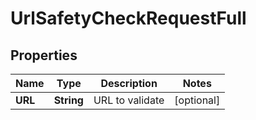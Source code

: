 
# UrlSafetyCheckRequestFull

## Properties
Name | Type | Description | Notes
------------ | ------------- | ------------- | -------------
**URL** | **String** | URL to validate |  [optional]



